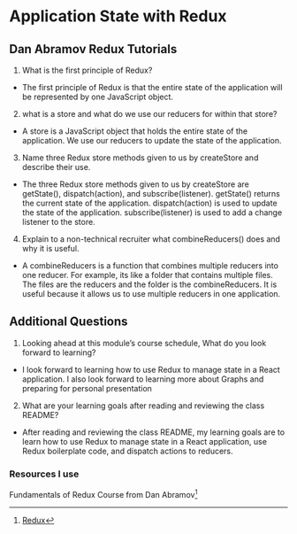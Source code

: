 # Application State with Redux

## Dan Abramov Redux Tutorials

1. What is the first principle of Redux?

- The first principle of Redux is that the entire state of the application will be represented by one JavaScript object.

2. what is a store and what do we use our reducers for within that store?

- A store is a JavaScript object that holds the entire state of the application. We use our reducers to update the state of the application.

3. Name three Redux store methods given to us by createStore and describe their use.

- The three Redux store methods given to us by createStore are getState(), dispatch(action), and subscribe(listener). getState() returns the current state of the application. dispatch(action) is used to update the state of the application. subscribe(listener) is used to add a change listener to the store.

4. Explain to a non-technical recruiter what combineReducers() does and why it is useful.

- A combineReducers is a function that combines multiple reducers into one reducer. For example, its like a folder that contains multiple files. The files are the reducers and the folder is the combineReducers. It is useful because it allows us to use multiple reducers in one application.

## Additional Questions

1. Looking ahead at this module’s course schedule, What do you look forward to learning?

- I look forward to learning how to use Redux to manage state in a React application. I also look forward to learning more about Graphs and preparing for personal presentation

2. What are your learning goals after reading and reviewing the class README?

- After reading and reviewing the class README, my learning goals are to learn how to use Redux to manage state in a React application, use Redux boilerplate code, and dispatch actions to reducers.

### Resources I use

Fundamentals of Redux Course from Dan Abramov[^1]

[^1]: [Redux](https://egghead.io/courses/fundamentals-of-redux-course-from-dan-abramov-bd5cc867)
